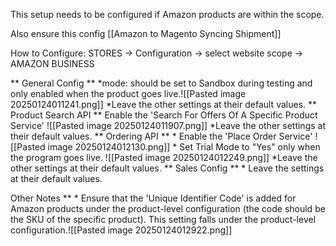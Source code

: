 This setup needs to be configured if Amazon products are within the scope.

Also ensure this config [[Amazon to Magento Syncing Shipment]]

How to Configure:
STORES -> Configuration -> select website scope -> AMAZON BUSINESS

** General Config **
	*mode: should be set to Sandbox during testing and only enabled when the product goes live.![[Pasted image 20250124011241.png]]
	*Leave the other settings at their default values.
** Product Search API **
		Enable the 'Search For Offers Of A Specific Product Service'
		 ![[Pasted image 20250124011907.png]]
		*Leave the other settings at their default values.
** Ordering API **
		* Enable the 'Place Order Service'
		 ![[Pasted image 20250124012130.png]]
		* Set Trial Mode to "Yes" only when the program goes live.
		 ![[Pasted image 20250124012249.png]]
		*Leave the other settings at their default values.
** Sales Config **
		 * Leave the settings at their default values.
		   
Other Notes **
		* Ensure that the 'Unique Identifier Code' is added for Amazon products under the product-level configuration (the code should be the SKU of the specific product). This setting falls under the product-level configuration.![[Pasted image 20250124012922.png]]
		 